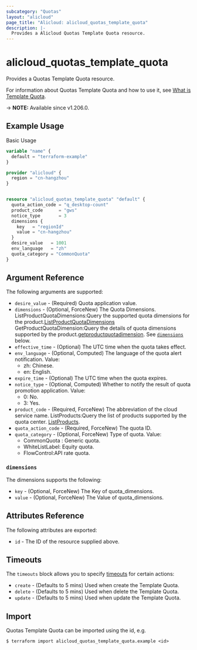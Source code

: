 ```yaml
---
subcategory: "Quotas"
layout: "alicloud"
page_title: "Alicloud: alicloud_quotas_template_quota"
description: |-
  Provides a Alicloud Quotas Template Quota resource.
---
```


# alicloud_quotas_template_quota

Provides a Quotas Template Quota resource. 

For information about Quotas Template Quota and how to use it, see [What is Template Quota](https://www.alibabacloud.com/help/en/quota-center/developer-reference/api-quotas-2020-05-10-createtemplatequotaitem).

-> **NOTE:** Available since v1.206.0.

## Example Usage

Basic Usage

```terraform
variable "name" {
  default = "terraform-example"
}

provider "alicloud" {
  region = "cn-hangzhou"
}


resource "alicloud_quotas_template_quota" "default" {
  quota_action_code = "q_desktop-count"
  product_code      = "gws"
  notice_type       = 3
  dimensions {
    key   = "regionId"
    value = "cn-hangzhou"
  }
  desire_value   = 1001
  env_language   = "zh"
  quota_category = "CommonQuota"
}
```

## Argument Reference

The following arguments are supported:
* `desire_value` - (Required) Quota application value.
* `dimensions` - (Optional, ForceNew) The Quota Dimensions. ListProductQuotaDimensions:Query the supported quota dimensions for the product.[ListProductQuotaDimensions](https://www.alibabacloud.com/help/en/quota-center/developer-reference/api-quotas-2020-05-10-listproductquotadimensions) GetProductQuotaDimension:Query the details of quota dimensions supported by the product.[getproductquotadimension](https://www.alibabacloud.com/help/en/quota-center/developer-reference/api-quotas-2020-05-10-getproductquotadimension). See [`dimensions`](#dimensions) below.
* `effective_time` - (Optional) The UTC time when the quota takes effect.
* `env_language` - (Optional, Computed) The language of the quota alert notification. Value:
  - zh: Chinese.
  - en: English.
* `expire_time` - (Optional) The UTC time when the quota expires.
* `notice_type` - (Optional, Computed) Whether to notify the result of quota promotion application. Value:
  - 0: No.
  - 3: Yes.
* `product_code` - (Required, ForceNew) The abbreviation of the cloud service name. ListProducts:Query the list of products supported by the quota center. [ListProducts](https://www.alibabacloud.com/help/en/quota-center/developer-reference/api-quotas-2020-05-10-listproducts).
* `quota_action_code` - (Required, ForceNew) The quota ID.
* `quota_category` - (Optional, ForceNew) Type of quota. Value:
  - CommonQuota : Generic quota.
  - WhiteListLabel: Equity quota.
  - FlowControl:API rate quota.

### `dimensions`

The dimensions supports the following:
* `key` - (Optional, ForceNew) The Key of quota_dimensions.
* `value` - (Optional, ForceNew) The Value of quota_dimensions.

## Attributes Reference

The following attributes are exported:
* `id` - The ID of the resource supplied above.

## Timeouts

The `timeouts` block allows you to specify [timeouts](https://www.terraform.io/docs/configuration-0-11/resources.html#timeouts) for certain actions:
* `create` - (Defaults to 5 mins) Used when create the Template Quota.
* `delete` - (Defaults to 5 mins) Used when delete the Template Quota.
* `update` - (Defaults to 5 mins) Used when update the Template Quota.

## Import

Quotas Template Quota can be imported using the id, e.g.

```shell
$ terraform import alicloud_quotas_template_quota.example <id>
```